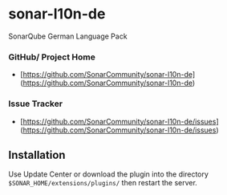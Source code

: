 # sonar-l10n-de
SonarQube German Language Pack

### GitHub/ Project Home
+ [https://github.com/SonarCommunity/sonar-l10n-de]
(https://github.com/SonarCommunity/sonar-l10n-de)

### Issue Tracker
+ [https://github.com/SonarCommunity/sonar-l10n-de/issues]
(https://github.com/SonarCommunity/sonar-l10n-de/issues)


Installation
--------

Use Update Center or download the plugin into the directory `$SONAR_HOME/extensions/plugins/` then restart the server.